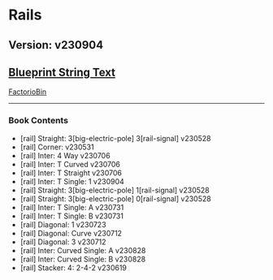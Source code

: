 # Rails

## Version: v230904

## [Blueprint String Text](https://factoriobin.com/static/cdn/forever/post/r/x/u/RXuBLiro/0/v0/blueprint-555f66d6eda8d149.txt)

[FactorioBin](https://factoriobin.com/post/RXuBLiro)

-----

### Book Contents

* [rail] Straight: 3[big-electric-pole] 3[rail-signal] v230528
* [rail] Corner: v230531
* [rail] Inter: 4 Way v230706
* [rail] Inter: T Curved v230706
* [rail] Inter: T Straight v230706
* [rail] Inter: T Single: 1 v230904
* [rail] Straight: 3[big-electric-pole] 1[rail-signal] v230528
* [rail] Straight: 3[big-electric-pole] 0[rail-signal] v230528
* [rail] Inter: T Single: A v230731
* [rail] Inter: T Single: B v230731
* [rail] Diagonal: 1 v230723
* [rail] Diagonal: Curve v230712
* [rail] Diagonal: 3 v230712
* [rail] Inter: Curved Single: A v230828
* [rail] Inter: Curved Single: B v230828
* [rail] Stacker: 4: 2-4-2 v230619
